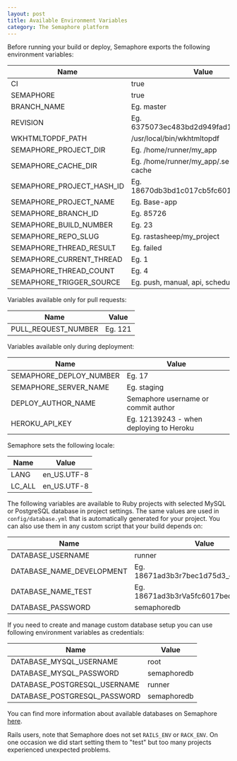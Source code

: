 ```yaml
---
layout: post
title: Available Environment Variables
category: The Semaphore platform
---
```


Before running your build or deploy, Semaphore exports the following environment variables:

<table class="table table-striped table-bordered">
  <thead>
    <tr>
      <th>Name</th>
      <th>Value</th>
    </tr>
  </thead>
  <tbody>
    <tr>
      <td>CI</td>
      <td>true</td>
    </tr>
    <tr>
      <td>SEMAPHORE</td>
      <td>true</td>
    </tr>
    <tr>
      <td>BRANCH_NAME</td>
      <td>Eg. master</td>
    </tr>
    <tr>
      <td>REVISION</td>
      <td>Eg. 6375073ec483bd2d949fad188d1ab869</td>
    </tr>
    <tr>
      <td>WKHTMLTOPDF_PATH</td>
      <td>/usr/local/bin/wkhtmltopdf</td>
    </tr>
    <tr>
      <td>SEMAPHORE_PROJECT_DIR</td>
      <td>Eg. /home/runner/my_app</td>
    </tr>
    <tr>
      <td>SEMAPHORE_CACHE_DIR</td>
      <td>Eg. /home/runner/my_app/.semaphore-cache</td>
    </tr>
    <tr>
      <td>SEMAPHORE_PROJECT_HASH_ID</td>
      <td>Eg. 18670db3bd1c017cb5fc6013bec1d75d3</td>
    </tr>
    <tr>
      <td>SEMAPHORE_PROJECT_NAME</td>
      <td>Eg. Base-app</td>
    </tr>
    <tr>
      <td>SEMAPHORE_BRANCH_ID</td>
      <td>Eg. 85726</td>
    <tr>
      <td>SEMAPHORE_BUILD_NUMBER</td>
      <td>Eg. 23</td>
    </tr>
    <tr>
      <td>SEMAPHORE_REPO_SLUG</td>
      <td>Eg. rastasheep/my_project</td>
    </tr>
    <tr>
      <td>SEMAPHORE_THREAD_RESULT</td>
      <td>Eg. failed</td>
    </tr>
    <tr>
      <td>SEMAPHORE_CURRENT_THREAD</td>
      <td>Eg. 1</td>
    </tr>
    <tr>
      <td>SEMAPHORE_THREAD_COUNT</td>
      <td>Eg. 4</td>
    </tr>
    <tr>
      <td>SEMAPHORE_TRIGGER_SOURCE</td>
      <td>Eg. push, manual, api,  scheduler</td>
    </tr>
  </tbody>
</table>

Variables available only for pull requests:

<table class="table table-striped table-bordered">
  <thead>
    <tr>
      <th>Name</th>
      <th>Value</th>
    </tr>
  </thead>
  <tbody>
    <tr>
      <td>PULL_REQUEST_NUMBER</td>
      <td>Eg. 121</td>
    </tr>
  </tbody>
</table>

Variables available only during deployment:

<table class="table table-striped table-bordered">
  <thead>
    <tr>
      <th>Name</th>
      <th>Value</th>
    </tr>
  </thead>
  <tbody>
    <tr>
      <td>SEMAPHORE_DEPLOY_NUMBER</td>
      <td>Eg. 17</td>
    </tr>
    <tr>
      <td>SEMAPHORE_SERVER_NAME</td>
      <td>Eg. staging</td>
    </tr>
    <tr>
      <td>DEPLOY_AUTHOR_NAME</td>
      <td>Semaphore username or commit author</td>
    </tr>
    <tr>
      <td>HEROKU_API_KEY</td>
      <td>Eg. 12139243 - when deploying to Heroku</td>
    </tr>
  </tbody>
</table>

Semaphore sets the following locale:

<table class="table table-striped table-bordered">
  <thead>
    <tr>
      <th>Name</th>
      <th>Value</th>
    </tr>
  </thead>
  <tbody>
    <tr>
      <td>LANG</td>
      <td>en_US.UTF-8</td>
    </tr>
    <tr>
      <td>LC_ALL</td>
      <td>en_US.UTF-8</td>
    </tr>
  </tbody>
</table>

The following variables are available to Ruby projects with selected MySQL or PostgreSQL database in project settings. The same values are used in `config/database.yml` that is automatically generated for your project. You can also use them in any custom script that your build depends on:

<table class="table table-striped table-bordered">
  <thead>
    <tr>
      <th>Name</th>
      <th>Value</th>
    </tr>
  </thead>
  <tbody>
    <tr>
      <td>DATABASE_USERNAME</td>
      <td>runner</td>
    </tr>
    <tr>
      <td>DATABASE_NAME_DEVELOPMENT</td>
      <td>Eg. 18671ad3b3r7bec1d75d3_development</td>
    </tr>
    <tr>
      <td>DATABASE_NAME_TEST</td>
      <td>Eg. 18671ad3b3rVa5fc6017bec1d75d3_test</td>
    </tr>
    <tr>
      <td>DATABASE_PASSWORD</td>
      <td>semaphoredb</td>
    </tr>
  </tbody>
</table>

If you need to create and manage custom database setup you can use following environment variables as credentials:

<table class="table table-striped table-bordered">
  <thead>
    <tr>
      <th>Name</th>
      <th>Value</th>
    </tr>
  </thead>
  <tbody>
    <tr>
      <td>DATABASE_MYSQL_USERNAME</td>
      <td>root</td>
    </tr>
    <tr>
      <td>DATABASE_MYSQL_PASSWORD</td>
      <td>semaphoredb</td>
    </tr>
    <tr>
      <td>DATABASE_POSTGRESQL_USERNAME</td>
      <td>runner</td>
    </tr>
    <tr>
      <td>DATABASE_POSTGRESQL_PASSWORD</td>
      <td>semaphoredb</td>
    </tr>
  </tbody>
</table>

You can find more information about available databases on Semaphore [here](/docs/databases.html).

Rails users, note that Semaphore does not set `RAILS_ENV` or `RACK_ENV`.
On one occasion we did start setting them to "test" but too many projects
experienced unexpected problems.
